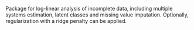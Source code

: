 Package for log-linear analysis of incomplete data, including multiple systems estimation, latent classes and missing value imputation. Optionally, regularization with a ridge penalty can be applied. 

